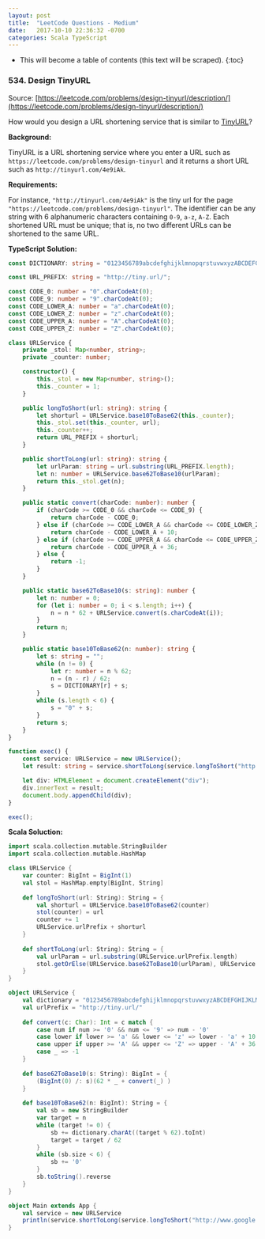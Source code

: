 ```yaml
---
layout: post
title:  "LeetCode Questions - Medium"
date:   2017-10-10 22:36:32 -0700
categories: Scala TypeScript
---
```

* This will become a table of contents (this text will be scraped).
{:toc}

### 534. Design TinyURL
Source: [https://leetcode.com/problems/design-tinyurl/description/](https://leetcode.com/problems/design-tinyurl/description/)

How would you design a URL shortening service that is similar to [TinyURL](https://en.wikipedia.org/wiki/TinyURL)?

**Background:**

TinyURL is a URL shortening service where you enter a URL such as `https://leetcode.com/problems/design-tinyurl` and it returns a short URL such as `http://tinyurl.com/4e9iAk`.

**Requirements:**

For instance, `"http://tinyurl.com/4e9iAk"` is the tiny url for the page `"https://leetcode.com/problems/design-tinyurl"`. The identifier can be any string with 6 alphanumeric characters containing `0-9`, `a-z`, `A-Z`.
Each shortened URL must be unique; that is, no two different URLs can be shortened to the same URL.

**TypeScript Solution:**

```typescript
const DICTIONARY: string = "0123456789abcdefghijklmnopqrstuvwxyzABCDEFGHIJKLMNOPQRSTUVWXYZ";

const URL_PREFIX: string = "http://tiny.url/";

const CODE_0: number = "0".charCodeAt(0);
const CODE_9: number = "9".charCodeAt(0);
const CODE_LOWER_A: number = "a".charCodeAt(0);
const CODE_LOWER_Z: number = "z".charCodeAt(0);
const CODE_UPPER_A: number = "A".charCodeAt(0);
const CODE_UPPER_Z: number = "Z".charCodeAt(0);

class URLService {
    private _stol: Map<number, string>;
    private _counter: number;

    constructor() {
        this._stol = new Map<number, string>();
        this._counter = 1;
    }

    public longToShort(url: string): string {
        let shorturl = URLService.base10ToBase62(this._counter);
        this._stol.set(this._counter, url);
        this._counter++;
        return URL_PREFIX + shorturl;
    }

    public shortToLong(url: string): string {
        let urlParam: string = url.substring(URL_PREFIX.length);
        let n: number = URLService.base62ToBase10(urlParam);
        return this._stol.get(n);
    }

    public static convert(charCode: number): number {
        if (charCode >= CODE_0 && charCode <= CODE_9) {
            return charCode - CODE_0;
        } else if (charCode >= CODE_LOWER_A && charCode <= CODE_LOWER_Z) {
            return charCode - CODE_LOWER_A + 10;
        } else if (charCode >= CODE_UPPER_A && charCode <= CODE_UPPER_Z) {
            return charCode - CODE_UPPER_A + 36;
        } else {
            return -1;
        }
    }

    public static base62ToBase10(s: string): number {
        let n: number = 0;
        for (let i: number = 0; i < s.length; i++) {
            n = n * 62 + URLService.convert(s.charCodeAt(i));
        }
        return n;
    }

    public static base10ToBase62(n: number): string {
        let s: string = "";
        while (n != 0) {
            let r: number = n % 62;
            n = (n - r) / 62;
            s = DICTIONARY[r] + s;
        }
        while (s.length < 6) {
            s = "0" + s;
        }
        return s;
    }
}

function exec() {
    const service: URLService = new URLService();
    let result: string = service.shortToLong(service.longToShort("http://www.google.com"));

    let div: HTMLElement = document.createElement("div");
    div.innerText = result;
    document.body.appendChild(div);
}

exec();

```

**Scala Soluction:**

```scala
import scala.collection.mutable.StringBuilder
import scala.collection.mutable.HashMap

class URLService {
	var counter: BigInt = BigInt(1)
	val stol = HashMap.empty[BigInt, String]
	
	def longToShort(url: String): String = {
		val shorturl = URLService.base10ToBase62(counter)
		stol(counter) = url
		counter += 1
		URLService.urlPrefix + shorturl
	}
	
	def shortToLong(url: String): String = {
		val urlParam = url.substring(URLService.urlPrefix.length)
		stol.getOrElse(URLService.base62ToBase10(urlParam), URLService.urlPrefix)
	}
}

object URLService {
	val dictionary = "0123456789abcdefghijklmnopqrstuvwxyzABCDEFGHIJKLMNOPQRSTUVWXYZ"
	val urlPrefix = "http://tiny.url/"
	
	def convert(c: Char): Int = c match {
		case num if num >= '0' && num <= '9' => num - '0'
		case lower if lower >= 'a' && lower <= 'z' => lower - 'a' + 10
		case upper if upper >= 'A' && upper <= 'Z' => upper - 'A' + 36
		case _ => -1
	}
	
	def base62ToBase10(s: String): BigInt = {
		(BigInt(0) /: s)(62 * _ + convert(_) )
	}
	
	def base10ToBase62(n: BigInt): String = {
		val sb = new StringBuilder
		var target = n
		while (target != 0) {
			sb += dictionary.charAt((target % 62).toInt)
			target = target / 62
		}
		while (sb.size < 6) {
			sb += '0'
		}
		sb.toString().reverse
	}
}

object Main extends App {
	val service = new URLService
	println(service.shortToLong(service.longToShort("http://www.google.com")))
}

```
